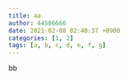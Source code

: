 ```yaml
---
title: aa
author: 44586666
date: 2021-02-08 02:40:37 +0900
categories: [1, 2]
tags: [a, b, c, d, e, f, g]
---
```

bb